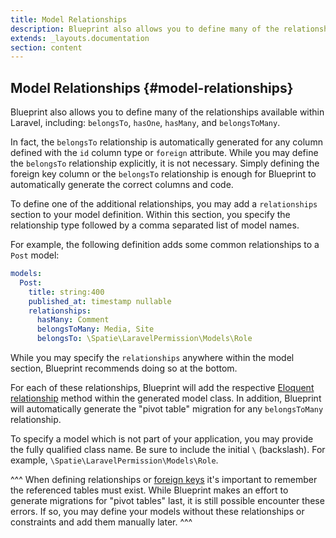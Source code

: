 ```yaml
---
title: Model Relationships
description: Blueprint also allows you to define many of the relationships available within Laravel.
extends: _layouts.documentation
section: content
---
```

## Model Relationships {#model-relationships}
Blueprint also allows you to define many of the relationships available within Laravel, including: `belongsTo`, `hasOne`, `hasMany`, and `belongsToMany`.

In fact, the `belongsTo` relationship is automatically generated for any column defined with the `id` column type or `foreign` attribute. While you may define the `belongsTo` relationship explicitly, it is not necessary. Simply defining the foreign key column or the `belongsTo` relationship is enough for Blueprint to automatically generate the correct columns and code.

To define one of the additional relationships, you may add a `relationships` section to your model definition. Within this section, you specify the relationship type followed by a comma separated list of model names.

For example, the following definition adds some common relationships to a `Post` model:

```yaml
models:
  Post:
    title: string:400
    published_at: timestamp nullable
    relationships:
      hasMany: Comment
      belongsToMany: Media, Site
      belongsTo: \Spatie\LaravelPermission\Models\Role
```

While you may specify the `relationships` anywhere within the model section, Blueprint recommends doing so at the bottom.

For each of these relationships, Blueprint will add the respective [Eloquent relationship](https://laravel.com/docs/eloquent-relationships) method within the generated model class. In addition, Blueprint will automatically generate the "pivot table" migration for any `belongsToMany` relationship.

To specify a model which is not part of your application, you may provide the fully qualified class name. Be sure to include the initial `\` (backslash). For example, `\Spatie\LaravelPermission\Models\Role`.

^^^
When defining relationships or [foreign keys](/docs/keys-and-indexes) it's important to remember the referenced tables must exist. While Blueprint makes an effort to generate migrations for "pivot tables" last, it is still possible encounter these errors. If so, you may define your models without these relationships or constraints and add them manually later.
^^^
